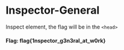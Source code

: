 # Inspector-General

Inspect element, the flag will be in the `<head>`

#### Flag: flag{1nspector_g3n3ral_at_w0rk}
